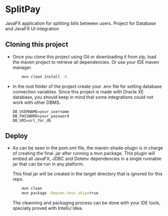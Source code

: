 # SplitPay
JavaFX application for splitting bills between users. Project for Database and JavaFX UI integration

## Cloning this project
 - Once you clone this project using Git or downloading it from zip, load the maven project to retrieve all dependencies. Or use your IDE maven manager.

    ```bash
        mvn clean install -U
    ```

- In the root folder of the project create your .env file for setting database connection variables. Since this project is made with Oracle XE database, you should keep in mind that some integrations could not work with other DBMS.
    ```dosini
    DB_USERNAME=your_username
    DB_PASSWORD=your_password
    DB_URI=url_for_db
    ```

## Deploy
- As can be seen in the pom.xml file, the maven-shade-plugin is in charge of creating the final .jar after running a mvn package. This plugin will embed all JavaFX, JDBC and Dotenv dependencies in a single runnable jar that can be run in any platform.

    This final jar will be created in the target directory that is ignored for this repo.

    ```bash
        mvn clean
        mvn package -Dmaven.test.skip=true
    ```

    The cleanning and packaging process can be done with your IDE tools, specially proved with IntelliJ Idea.

